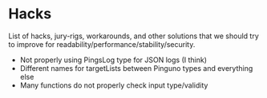 # Hacks

List of hacks, jury-rigs, workarounds, and other solutions that we should try to improve for readability/performance/stability/security.

- Not properly using PingsLog type for JSON logs (I think)
- Different names for targetLists between Pinguno types and everything else 
- Many functions do not properly check input type/validity
